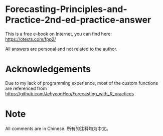 # Forecasting-Principles-and-Practice-2nd-ed-practice-answer

This is a free e-book on Internet, you can find here: https://otexts.com/fpp2/

All answers are personal and not related to the author.

# Acknowledgements
Due to my lack of programming experience, most of the custom functions are referenced from https://github.com/JehyeonHeo/Forecasting_with_R_practices

# Note
All comments are in Chinese. 所有的注释均为中文。
